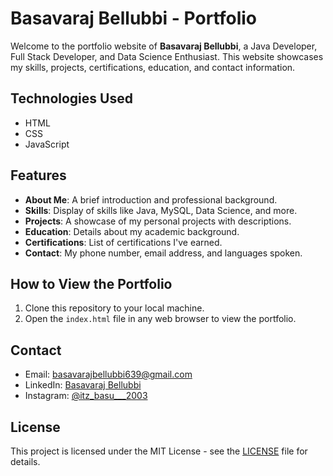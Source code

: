 # Basavaraj Bellubbi - Portfolio

Welcome to the portfolio website of **Basavaraj Bellubbi**, a Java Developer, Full Stack Developer, and Data Science Enthusiast. This website showcases my skills, projects, certifications, education, and contact information.

## Technologies Used
- HTML
- CSS
- JavaScript

## Features
- **About Me**: A brief introduction and professional background.
- **Skills**: Display of skills like Java, MySQL, Data Science, and more.
- **Projects**: A showcase of my personal projects with descriptions.
- **Education**: Details about my academic background.
- **Certifications**: List of certifications I've earned.
- **Contact**: My phone number, email address, and languages spoken.

## How to View the Portfolio
1. Clone this repository to your local machine.
2. Open the `index.html` file in any web browser to view the portfolio.

## Contact
- Email: [basavarajbellubbi639@gmail.com](mailto:basavarajbellubbi639@gmail.com)
- LinkedIn: [Basavaraj Bellubbi](https://www.linkedin.com/in/basavaraj-bellubbi-61b381266/)
- Instagram: [@itz_basu___2003](https://www.instagram.com/itz_basu___2003/?hl=en)

## License
This project is licensed under the MIT License - see the [LICENSE](LICENSE) file for details.
